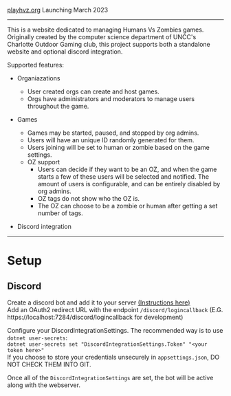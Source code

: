 [playhvz.org](https://playhvz.org) Launching March 2023
***

This is a website dedicated to managing Humans Vs Zombies games. Originally created by the computer science department of UNCC's Charlotte Outdoor Gaming club, this project supports both a standalone website and optional discord integration. 

Supported features:
* Organiazations
    * User created orgs can create and host games.
    * Orgs have administrators and moderators to manage users throughout the game.

* Games
    * Games may be started, paused, and stopped by org admins.
    * Users will have an unique ID randomly generated for them.
    * Users joining will be set to human or zombie based on the game settings.
    * OZ support
        * Users can decide if they want to be an OZ, and when the game starts a few of these users will be selected and notified. The amount of users is configurable, and can be entirely disabled by org admins.
        * OZ tags do not show who the OZ is.
        * The OZ can choose to be a zombie or human after getting a set number of tags.
* Discord integration

***
# Setup
## Discord
Create a discord bot and add it to your server [(Instructions here)](https://discordnet.dev/guides/getting_started/first-bot.html)<br>
Add an OAuth2 redirect URL with the endpoint `/discord/logincallback` (E.G. https://localhost:7284/discord/logincallback for development)

Configure your DiscordIntegrationSettings. The recommended way is to use `dotnet user-secrets`:<br>
`dotnet user-secrets set "DiscordIntegrationSettings.Token" "<your token here>"`<br>
If you choose to store your credentials unsecurely in `appsettings.json`, DO NOT CHECK THEM INTO GIT. 

Once all of the `DiscordIntegrationSettings` are set, the bot will be active along with the webserver.